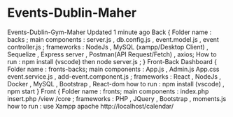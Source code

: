 # Events-Dublin-Maher
Events-Dublin-Gym-Maher  Updated 1 minute ago Back { Folder name : backs ; main components : server.js , db.config.js , event.model.js , event controller.js ; frameworks : NodeJs , MySQL (xampp/Desktop Client) , Sequelize , Express server , Postman(API Request/Fetch) , axios; How to run : npm install (vscode) then node server.js ; } Front-Back Dashboard { Folder name : fronts-backs; main components : App.js , Admin.js App.css event.service.js , add-event.component.js ; frameworks : React , NodeJs , Docker , MySQL , Bootstrap , React-dom how to run : npm install (vscode) , npm start } Front { Folder name : fronts; main components : index.php insert.php /view /core ; frameworks : PHP , JQuery , Bootstrap , moments.js how to run : use Xampp apache http://localhost/calendar/
